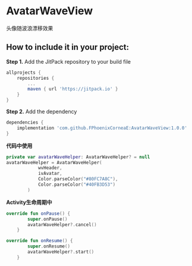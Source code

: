 # AvatarWaveView
头像随波浪漂移效果


How to include it in your project:
--------------
**Step 1.** Add the JitPack repository to your build file
```groovy
allprojects {
	repositories {
		...
		maven { url 'https://jitpack.io' }
	}
}
```

**Step 2.** Add the dependency
```groovy
dependencies {
    implementation 'com.github.FPhoenixCorneaE:AvatarWaveView:1.0.0'
}
```



**代码中使用**
```kotlin
private var avatarWaveHelper: AvatarWaveHelper? = null
avatarWaveHelper = AvatarWaveHelper(
            wvHeader,
            ivAvatar,
            Color.parseColor("#80FC7A8C"),
            Color.parseColor("#40FB3D53")
        )
```

**Activity生命周期中**
```kotlin
override fun onPause() {
        super.onPause()
        avatarWaveHelper?.cancel()
    }
```

```kotlin
override fun onResume() {
        super.onResume()
        avatarWaveHelper?.start()
    }
```